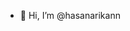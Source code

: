 - 👋 Hi, I’m @hasanarikann

<!---
hasanarikann/hasanarikann is a ✨ special ✨ repository because its `README.md` (this file) appears on your GitHub profile.
You can click the Preview link to take a look at your changes.
--->

